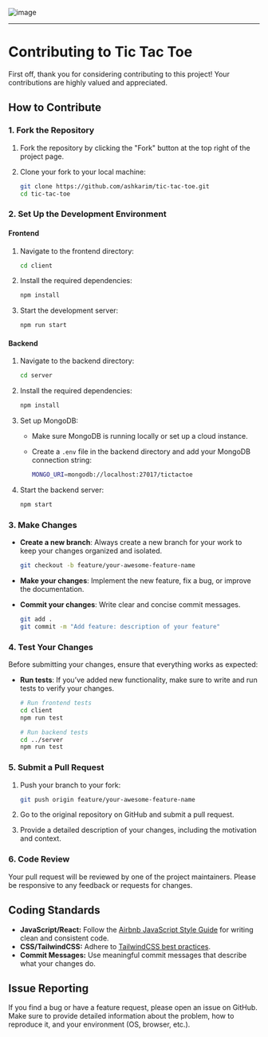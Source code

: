 ![image](https://github.com/user-attachments/assets/7631e484-3a79-4bec-827d-3d7e07cc3c58)

---

# Contributing to Tic Tac Toe

First off, thank you for considering contributing to this project! Your contributions are highly valued and appreciated.

## How to Contribute

### 1. Fork the Repository

1. Fork the repository by clicking the "Fork" button at the top right of the project page.
2. Clone your fork to your local machine:

   ```bash
   git clone https://github.com/ashkarim/tic-tac-toe.git
   cd tic-tac-toe
   ```

### 2. Set Up the Development Environment

#### Frontend

1. Navigate to the frontend directory:

   ```bash
   cd client
   ```

2. Install the required dependencies:

   ```bash
   npm install
   ```

3. Start the development server:

   ```bash
   npm run start
   ```

#### Backend

1. Navigate to the backend directory:

   ```bash
   cd server
   ```

2. Install the required dependencies:

   ```bash
   npm install
   ```

3. Set up MongoDB:
   - Make sure MongoDB is running locally or set up a cloud instance.
   - Create a `.env` file in the backend directory and add your MongoDB connection string:

     ```bash
     MONGO_URI=mongodb://localhost:27017/tictactoe
     ```

4. Start the backend server:

   ```bash
   npm start
   ```

### 3. Make Changes

- **Create a new branch**: Always create a new branch for your work to keep your changes organized and isolated.

  ```bash
  git checkout -b feature/your-awesome-feature-name
  ```

- **Make your changes**: Implement the new feature, fix a bug, or improve the documentation.

- **Commit your changes**: Write clear and concise commit messages.

  ```bash
  git add .
  git commit -m "Add feature: description of your feature"
  ```

### 4. Test Your Changes

Before submitting your changes, ensure that everything works as expected:

- **Run tests**: If you’ve added new functionality, make sure to write and run tests to verify your changes.

  ```bash
  # Run frontend tests
  cd client
  npm run test

  # Run backend tests
  cd ../server
  npm run test
  ```

### 5. Submit a Pull Request

1. Push your branch to your fork:

   ```bash
   git push origin feature/your-awesome-feature-name
   ```

2. Go to the original repository on GitHub and submit a pull request.
3. Provide a detailed description of your changes, including the motivation and context.

### 6. Code Review

Your pull request will be reviewed by one of the project maintainers. Please be responsive to any feedback or requests for changes.

## Coding Standards

- **JavaScript/React:** Follow the [Airbnb JavaScript Style Guide](https://github.com/airbnb/javascript) for writing clean and consistent code.
- **CSS/TailwindCSS:** Adhere to [TailwindCSS best practices](https://tailwindcss.com/docs/utility-first).
- **Commit Messages:** Use meaningful commit messages that describe what your changes do.

## Issue Reporting

If you find a bug or have a feature request, please open an issue on GitHub. Make sure to provide detailed information about the problem, how to reproduce it, and your environment (OS, browser, etc.).
